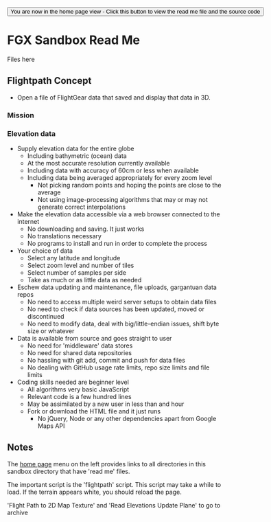<span style=display:none; >
[You are now in a GitHub source code view - click this link to view the home page]( http://fgx.github.io/sandbox/ "View file as a web page." )
</span>
<input type=button onclick=window.location.href='https://github.com/fgx/fgx.github.io/tree/master/sandbox'; 
value='You are now in the home page view - Click this button to view the read me file and the source code' >


FGX Sandbox Read Me
===

Files here 

## Flightpath Concept

* Open a file of FlightGear data that saved and display that data in 3D.


### Mission

### Elevation data

* Supply elevation data for the entire globe
	* Including bathymetric (ocean) data
	* At the most accurate resolution currently available
	* Including data with accuracy of 60cm or less when available
	* Including data being averaged appropriately for every zoom level
		* Not picking random points and hoping the points are close to the average
		* Not using image-processing algorithms that may or may not generate correct interpolations 
* Make the elevation data accessible via a web browser connected to the internet
	* No downloading and saving. It just works
	* No translations necessary
	* No programs to install and run in order to complete the process
* Your choice of data
	* Select any latitude and longitude
	* Select zoom level and number of tiles
	* Select number of samples per side
	* Take as much or as little data as needed
* Eschew data updating and maintenance, file uploads, gargantuan data repos
	* No need to access multiple weird server setups to obtain data files
	* No need to check if data sources has been updated, moved or discontinued
	* No need to modify data, deal with big/little-endian issues, shift byte size or whatever
* Data is available from source and goes straight to user
	* No need for 'middleware' data stores
	* No need for shared data repositories
	* No hassling with git add, commit and push for data files
	* No dealing with GitHub usage rate limits, repo size limits and file limits
* Coding skills needed are beginner level
	* All algorithms very basic JavaScript
	* Relevant code is a few hundred lines
	* May be assimilated by a new user in less than and hour
	* Fork or download the HTML file and it just runs
		* No jQuery, Node or any other dependencies apart from Google Maps API




## Notes

The [home page]( http://fgx.github.io/sandbox/ ) menu on the left provides links to all directories in this sandbox directory that have 'read me' files.

The important script is the 'flightpath' script. This script may take a while to load. If the terrain appears white, you should reload the page.

'Flight Path to 2D Map Texture' and 'Read Elevations Update Plane' to go to archive


